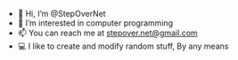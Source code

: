 - 👋 Hi, I’m @StepOverNet
- 👀 I’m interested in computer programming
- 📫 You can reach me at stepover.net@gmail.com
- 💻 I like to create and modify random stuff, By any means

<!---
StepOverNet/StepOverNet is a ✨ special ✨ repository because its `README.md` (this file) appears on your GitHub profile.
You can click the Preview link to take a look at your changes.
--->

